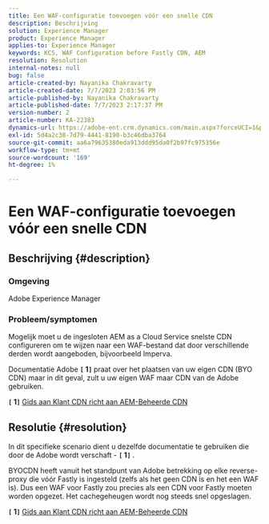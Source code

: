 ```yaml
---
title: Een WAF-configuratie toevoegen vóór een snelle CDN
description: Beschrijving
solution: Experience Manager
product: Experience Manager
applies-to: Experience Manager
keywords: KCS, WAF Configuration before Fastly CDN, AEM
resolution: Resolution
internal-notes: null
bug: false
article-created-by: Nayanika Chakravarty
article-created-date: 7/7/2023 2:03:56 PM
article-published-by: Nayanika Chakravarty
article-published-date: 7/7/2023 2:17:37 PM
version-number: 2
article-number: KA-22383
dynamics-url: https://adobe-ent.crm.dynamics.com/main.aspx?forceUCI=1&pagetype=entityrecord&etn=knowledgearticle&id=0c3b2f16-cf1c-ee11-8f6e-6045bd006ce9
exl-id: 5d4a2c38-7d79-4441-8190-b3c46dba3764
source-git-commit: aa6a79635380eda913ddd95da0f2b97fc975356e
workflow-type: tm+mt
source-wordcount: '169'
ht-degree: 1%

---
```


# Een WAF-configuratie toevoegen vóór een snelle CDN

## Beschrijving {#description}


### Omgeving

Adobe Experience Manager

### Probleem/symptomen

Mogelijk moet u de ingesloten AEM as a Cloud Service snelste CDN configureren om te wijzen naar een WAF-bestand dat door verschillende derden wordt aangeboden, bijvoorbeeld Imperva.

Documentatie Adobe <b>`[` 1`]` </b> praat over het plaatsen van uw eigen CDN (BYO CDN) maar in dit geval, zult u uw eigen WAF maar CDN van de Adobe gebruiken.

<b>`[` 1`]` </b> [Gids aan Klant CDN richt aan AEM-Beheerde CDN](https://experienceleague.adobe.com/docs/experience-manager-cloud-service/content/implementing/content-delivery/cdn.html#point-to-point-CDN)


## Resolutie {#resolution}


In dit specifieke scenario dient u dezelfde documentatie te gebruiken die door de Adobe wordt verschaft - <b>`[` 1`]` </b>.

BYOCDN heeft vanuit het standpunt van Adobe betrekking op elke reverse-proxy die vóór Fastly is ingesteld (zelfs als het geen CDN is en het een WAF is). Dus een WAF voor Fastly zou precies als een CDN voor Fastly moeten worden opgezet. Het cachegeheugen wordt nog steeds snel opgeslagen.

<b>`[` 1`]` </b> [Gids aan Klant CDN richt aan AEM-Beheerde CDN](https://experienceleague.adobe.com/docs/experience-manager-cloud-service/content/implementing/content-delivery/cdn.html#point-to-point-CDN)

